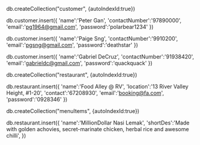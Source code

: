 <!-- Create user collection -->
db.createCollection("customer", {autoIndexId:true})

db.customer.insert({
	'name':'Peter Gan',
	'contactNumber':'97890000',
    'email':'pg1964@gmail.com',
    'password':'polarbear1234'
})

db.customer.insert({
	'name':'Paige Sng',
	'contactNumber':'9910200',
    'email':'pgsng@gmail.com',
    'password':'deathstar'
})

db.customer.insert({
	'name':'Gabriel DeCruz',
	'contactNumber':'91938420',
    'email':'gabrieldc@gmail.com',
    'password':'quackquack'
})


<!-- Restaurants created -->
db.createCollection("restaurant", {autoIndexId:true})

db.restaurant.insert({
	'name':'Food Alley @ RV',
	'location':'13 River Valley Height, #1-20',
    'contact':'67208930',
    'email':'booking@fa.com',
    'password':'0928346'
})

<!-- Menu Items created -->
db.createCollection("menuItems", {autoIndexId:true})

db.restaurant.insert({
	'name':'MillionDollar Nasi Lemak',
	'shortDes':'Made with golden achovies, secret-marinate chicken, herbal rice and awesome chilli',
})